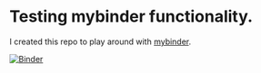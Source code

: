 # Testing mybinder functionality.

I created this repo to play around with [mybinder](https://mybinder.org).

[![Binder](https://mybinder.org/badge_logo.svg)](https://mybinder.org/v2/gh/alistair-clark/test-mybinder/534ccc12c8d8b88e1333177ca2e7b6223ba24190)
